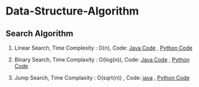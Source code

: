 # Data-Structure-Algorithm

## Search Algorithm

1. Linear Search, Time Complexity : O(n), 
Code: [Java Code](https://github.com/mohitsingla123/Data-Structure/blob/master/Search%20Algorithm/LinearSearch.java)  ,  [Python Code](https://github.com/mohitsingla123/Data-Structure/blob/master/Search%20Algorithm/LinearSearch.py)

2. Binary Search, Time Complaxity : O(log(n)),
Code: [Java Code](https://github.com/mohitsingla123/Data-Structure/blob/master/Search%20Algorithm/BinarySearch.java)  ,  [Python Code](https://github.com/mohitsingla123/Data-Structure/blob/master/Search%20Algorithm/BinarySearch.py)

3. Jump Search, Time Complaxity : O(sqrt(n)) , Code: [java](https://github.com/mohitsingla123/Data-Structure/blob/master/Search%20Algorithm/JumpSearch.java)  ,  [Python Code]()
